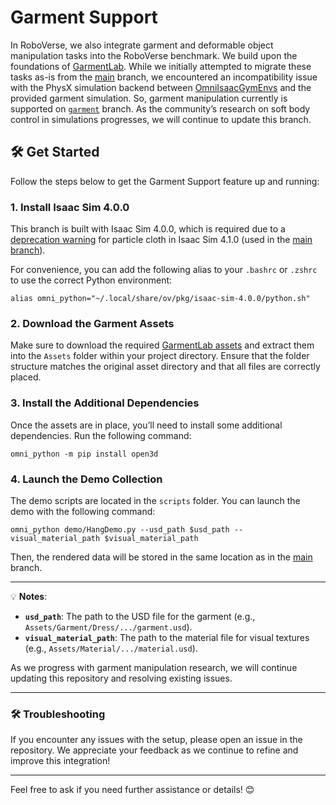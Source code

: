 # Garment Support

In RoboVerse, we also integrate garment and deformable object manipulation tasks into the RoboVerse benchmark. We build upon the foundations of [GarmentLab](https://github.com/GarmentLab/GarmentLab). While we initially attempted to migrate these tasks as-is from the [main](https://github.com/RoboVerseOrg/RoboVerse) branch, we encountered an incompatibility issue with the PhysX simulation backend between [OmniIsaacGymEnvs](https://github.com/isaac-sim/OmniIsaacGymEnvs) and the provided garment simulation. So, garment manipulation currently is supported on [`garment`](https://github.com/RoboVerseOrg/RoboVerse/tree/garment) branch. As the community’s research on soft body control in simulations progresses, we will continue to update this branch.

## 🛠️ Get Started

Follow the steps below to get the Garment Support feature up and running:

### 1. Install Isaac Sim 4.0.0

This branch is built with Isaac Sim 4.0.0, which is required due to a [deprecation warning](https://docs.omniverse.nvidia.com/isaacsim/latest/archived_release_notes.html) for particle cloth in Isaac Sim 4.1.0 (used in the [main branch](https://github.com/RoboVerseOrg/RoboVerse)).

For convenience, you can add the following alias to your `.bashrc` or `.zshrc` to use the correct Python environment:

```shell
alias omni_python="~/.local/share/ov/pkg/isaac-sim-4.0.0/python.sh"
```


### 2. Download the Garment Assets

Make sure to download the required [GarmentLab assets](https://drive.google.com/drive/folders/1CqJILIK8VQ-RCuLa_aFN-WtYTbovpFga) and extract them into the `Assets` folder within your project directory. Ensure that the folder structure matches the original asset directory and that all files are correctly placed.

### 3. Install the Additional Dependencies

Once the assets are in place, you’ll need to install some additional dependencies. Run the following command:

```shell
omni_python -m pip install open3d
```

### 4. Launch the Demo Collection

The demo scripts are located in the `scripts` folder. You can launch the demo with the following command:

```shell
omni_python demo/HangDemo.py --usd_path $usd_path --visual_material_path $visual_material_path
```

Then, the rendered data will be stored in the same location as in the [main](https://github.com/RoboVerseOrg/RoboVerse) branch.

---

💡 **Notes**:
- **`usd_path`**: The path to the USD file for the garment (e.g., `Assets/Garment/Dress/.../garment.usd`).
- **`visual_material_path`**: The path to the material file for visual textures (e.g., `Assets/Material/.../material.usd`).

As we progress with garment manipulation research, we will continue updating this repository and resolving existing issues.

---

### 🛠️ Troubleshooting

If you encounter any issues with the setup, please open an issue in the repository. We appreciate your feedback as we continue to refine and improve this integration!

---

Feel free to ask if you need further assistance or details! 😊
